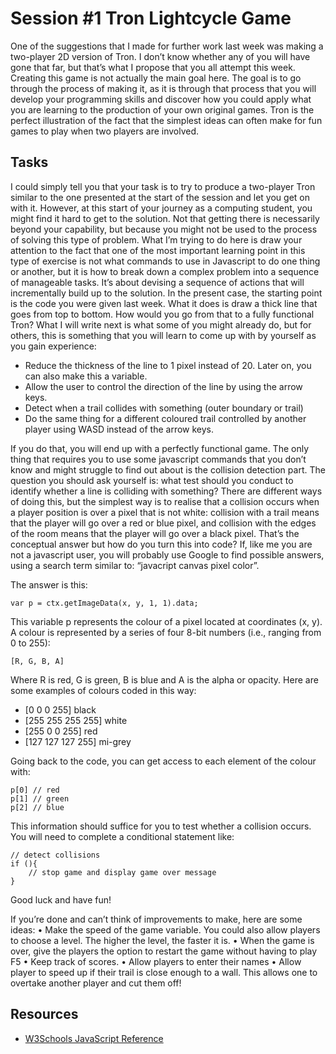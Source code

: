 # Session #1 Tron Lightcycle Game 

One of the suggestions that I made for further work last week was making a two-player 2D version of Tron. I don’t know whether any of you will have gone that far, but that’s what I propose that you all attempt this week. Creating this game is not actually the main goal here. The goal is to go through the process of making it, as it is through that process that you will develop your programming skills and discover how you could apply what you are learning to the production of your own original games. Tron is the perfect illustration of the fact that the simplest ideas can often make for fun games to play when two players are involved.

## Tasks
I could simply tell you that your task is to try to produce a two-player Tron similar to the one presented at the start of the session and let you get on with it. However, at this start of your journey as a computing student, you might find it hard to get to the solution. Not that getting there is necessarily beyond your capability, but because you might not be used to the process of solving this type of problem. What I’m trying to do here is draw your attention to the fact that one of the most important learning point in this type of exercise is not what commands to use in Javascript to do one thing or another, but it is how to break down a complex problem into a sequence of manageable tasks. It’s about devising a sequence of actions that will incrementally build up to the solution.
In the present case, the starting point is the code you were given last week. What it does is draw a thick line that goes from top to bottom. How would you go from that to a fully functional Tron? What I will write next is what some of you might already do, but for others, this is something that you will learn to come up with by yourself as you gain experience:

* Reduce the thickness of the line to 1 pixel instead of 20. Later on, you can also make this a variable.
* Allow the user to control the direction of the line by using the arrow keys.
* Detect when a trail collides with something (outer boundary or trail)
* Do the same thing for a different coloured trail controlled by another player using WASD instead of the arrow keys.

If you do that, you will end up with a perfectly functional game. The only thing that requires you to use some javascript commands that you don’t know and might struggle to find out about is the collision detection part. The question you should ask yourself is: what test should you conduct to identify whether a line is colliding with something?
There are different ways of doing this, but the simplest way is to realise that a collision occurs when a player position is over a pixel that is not white: collision with a trail means that the player will go over a red or blue pixel, and collision with the edges of the room means that the player will go over a black pixel.
That’s the conceptual answer but how do you turn this into code? If, like me you are not a javascript user, you will probably use Google to find possible answers, using a search term similar to: “javacript canvas pixel color”.

The answer is this:

    var p = ctx.getImageData(x, y, 1, 1).data;

This variable p represents the colour of a pixel located at coordinates (x, y). A colour is represented by a series of four 8-bit numbers (i.e., ranging from 0 to 255):
    
    [R, G, B, A]

Where R is red, G is green, B is blue and A is the alpha or opacity. Here are some examples of colours coded in this way:

* [0 0 0 255] black
* [255 255 255 255] white
* [255 0 0 255] red
* [127 127 127 255] mi-grey

Going back to the code, you can get access to each element of the colour with:

    p[0] // red
    p[1] // green
    p[2] // blue

This information should suffice for you to test whether a collision occurs. You will need to complete a conditional statement like:

    // detect collisions
    if (){
        // stop game and display game over message
    }

Good luck and have fun!

If you’re done and can’t think of improvements to make, here are some ideas:
• Make the speed of the game variable. You could also allow players to choose a level. The higher the level, the faster it is.
• When the game is over, give the players the option to restart the game without having to play F5
• Keep track of scores.
• Allow players to enter their names
• Allow player to speed up if their trail is close enough to a wall. This allows one to overtake another player and cut them off!

## Resources

* [W3Schools JavaScript Reference](https://www.w3schools.com/jsref/)
